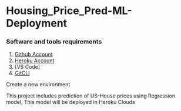 # Housing_Price_Pred-ML-Deployment 

### Software and tools requirements
1. [Github Account](https://github.com)
2. [Heroku Account](https://heroku.com)
3. [VS Code] 
4. [GitCLI](https://git-scm.com/downloads)

Create a new environment

This project includes prediction of US-House prices using Regression model, 
This model will be deployed in Heroku Clouds  